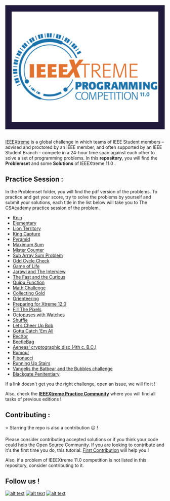 


<div style='background-color:#21193c; padding:20px' align="center">
    <img alt="IEEEXtreme" src="https://github.com/ieee-ensias/IEEEXtreme-11.0/blob/main/xtreme11_logo.png" width="500" />
</div>
<br>

[IEEEXtreme](https://ieeextreme.org/) is a global challenge in which teams of IEEE Student members – advised and proctored by an IEEE member, and often supported by an IEEE Student Branch – compete in a 24-hour time span against each other to solve a set of programming problems. In this __repository__, you will find the __Problemset__ and some __Solutions__ of IEEEXtreme 11.0 .


## Practice Session :

In the Problemset folder, you will find the pdf version of the problems. To practice and get your score, try to solve the problems by yourself and submit your solutions, each title in the list below will take you to The CSAcademy practice session of the problem. 

* [Knin](https://csacademy.com/ieeextreme-practice/task/a8030fdc5d7b32664ec5b9addc418f83/)
* [Elementary](https://csacademy.com/ieeextreme-practice/task/c787255968c972c653677a52599ecc2f/)
* [Lion Territory](https://csacademy.com/ieeextreme-practice/task/15443fc9f89feb90bc30096f43b308af/)
* [King Capture](https://csacademy.com/ieeextreme-practice/task/cd05154d910e28e73ca3930e9a5103f5/)
* [Pyramid](https://csacademy.com/ieeextreme-practice/task/5e98e4b17b3477e671568a437388fb7a/)
* [Maximum Sum](https://csacademy.com/ieeextreme-practice/task/04dfa70efd936271ae191cb1a97eb876/)
* [Mister Counter](https://csacademy.com/ieeextreme-practice/task/3dd761f749054a509a0012c5beee0e35/)
* [Sub Array Sum Problem](https://csacademy.com/ieeextreme-practice/task/46e8a03f242b875f1ae5fb84a3b4321f/)
* [Odd Cycle Check](https://csacademy.com/ieeextreme-practice/task/e21a405d32da71227e2d5fb313fd19d4/)
* [Game of Life](https://csacademy.com/ieeextreme-practice/task/d12a7784af1a3d3f6d88601c81a4bb81/)
* [Jarawi and The Interview](https://csacademy.com/ieeextreme-practice/task/6f960361da7beb7f3a083f4776c2cf79/)
* [The Fast and the Curious](https://csacademy.com/ieeextreme-practice/task/e1e444f71a2a7a69baf4c61ed756aa55/)
* [Quipu Function](https://csacademy.com/ieeextreme-practice/task/5802db6cc4107baa3e135d06a31494b5/)
* [Math Challenge](https://csacademy.com/ieeextreme-practice/task/7df0da0b0477307be410f4772c739528/)
* [Collecting Gold](https://csacademy.com/ieeextreme-practice/task/333043935273ab966569971859d1835b/)
* [Orienteering](https://csacademy.com/ieeextreme-practice/task/95352fd33b0e855d337b5b3ed85da3b6/)
* [Preparing for Xtreme 12.0](https://csacademy.com/ieeextreme-practice/task/72a7d67e7e18f4f7d033f7f5a5a09bef/)
* [Fill The Pixels](https://csacademy.com/ieeextreme-practice/task/bd45c86a844acd8ffc58b6a965cb0197/)
* [Octopuses with Watches](https://csacademy.com/ieeextreme-practice/task/59d4aae501fe4ced9ffbf3737acd18a2/)
* [Shuffle](https://csacademy.com/ieeextreme-practice/task/0186cd4b3a330dc501606737e090e0da/)
* [Let’s Cheer Up Bob](https://csacademy.com/ieeextreme-practice/task/ca9bc49133da9c3c90df045f4ea8fdd3/)
* [Gotta Catch 'Em All](https://csacademy.com/ieeextreme-practice/task/e610aba28810ebcf2d3998692269b5a0/)
* [RecXor](https://csacademy.com/ieeextreme-practice/task/f8d68dbb0c844910797ce64354c66143/)
* [BeetleBag](https://csacademy.com/ieeextreme-practice/task/ed8629419f140a5a2c923b049aba1224/)
* [Aeneas' cryptographic disc (4th c. B.C.)](https://csacademy.com/ieeextreme-practice/task/d48ada9a7213299f1b24b22b2fb9443f/)
* [Rumour](https://csacademy.com/ieeextreme-practice/task/9ca8fafd184f553a903734761546a224/)
* [Fibonacci](https://csacademy.com/ieeextreme-practice/task/09f92a575cc006d4a6a7f525f370ec30/)
* [Running Up Stairs](https://csacademy.com/ieeextreme-practice/task/96c8b1313edd72abf600facb0a14dbab/)
* [Vangelis the Batbear and the Bubbles challenge](https://csacademy.com/ieeextreme-practice/task/979a09a0cd8c4e98dd0a690f39a55bd2/)
* [Blackgate Penitentiary](https://csacademy.com/ieeextreme-practice/task/8761fb7efefcf1d890df1d8d91cae241/)



If a link doesn't get you the right challenge, open an issue, we will fix it ! 

Also, check the __[IEEEXtreme Practice Community](https://csacademy.com/contest/ieeextreme-practice/task/)__ where you will find all tasks of previous editions !


## Contributing :

:star: Starring the repo is also a contribution :wink: !

Please consider contributing accepted solutions or if you think your code could help the Open Source Community. If you are looking to contribute and it's the first time you do, this tutorial: [First Contribution](https://github.com/firstcontributions/first-contributions) will help you !

Also, if a problem of IEEEXtreme 11.0 competition is not listed in this repository, consider contributing to it. 



## Follow us !
<!-- Please don't remove this: Grab your social icons from https://github.com/carlsednaoui/gitsocial -->
<!-- display the social media buttons in your README -->
[![alt text][2.1]][2]
[![alt text][1.1]][1]
[![alt text][6.1]][6]
<!-- links to social media icons -->
<!-- icons with padding -->
[2.1]: http://i.imgur.com/P3YfQoD.png (facebook icon with padding)
[1.1]: http://i.imgur.com/tXSoThF.png (twitter icon with padding)
[6.1]: http://i.imgur.com/0o48UoR.png (github icon with padding)
<!-- links to your social media accounts -->
<!-- update these accordingly -->
[1]: http://www.twitter.com/EnsiasSb
[2]: http://www.facebook.com/ieee.ensias.studentb
[6]: http://www.github.com/ieee-ensias
<!-- Please don't remove this: Grab your social icons from https://github.com/carlsednaoui/gitsocial -->

